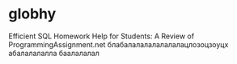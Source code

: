 # globhy
Efficient SQL Homework Help for Students: A Review of ProgrammingAssignment.net
блабалалалалалалалацлозоцзоуцх
абалалалалла
баалалалал
